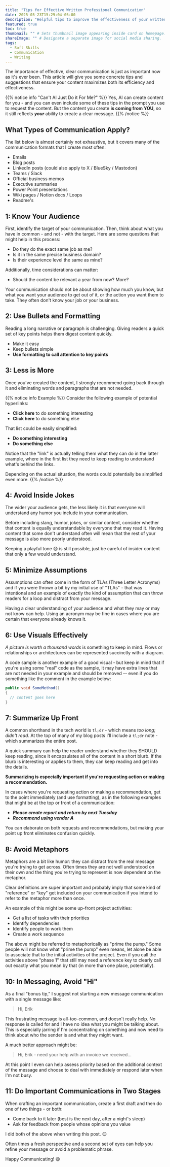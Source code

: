 ```yaml
---
title: "Tips for Effective Written Professional Communication" 
date: 2025-05-23T15:29:04-05:00 
description: "Helpful tips to improve the effectiveness of your written communications in business / professional settings." 
featured: true 
toc: true
thumbnail: "" # Sets thumbnail image appearing inside card on homepage.
shareImage: "" # Designate a separate image for social media sharing.
tags:
  - Soft Skills
  - Communication
  - Writing
---
```


The importance of effective, clear communication is just as important
now as it's ever been.  This article will give you some concrete tips
and suggestions that ensure your content maximizes both its efficiency
and effectiveness.

{{% notice info "Can't AI Just Do it For Me?" %}}
Yes, AI can create content for you - and you can even
include some of these tips in the prompt you use to request the content.
But the content you create **is coming from YOU,** so it still reflects ***your***
ability to create a clear message.
{{% /notice %}}

## What Types of Communication Apply?

The list below is almost certainly not exhaustive, but it covers many of the
communication formats that I create most often:

* Emails
* Blog posts
* LinkedIn posts (could also apply to X / BlueSky / Mastodon)
* Teams / Slack
* Official business memos
* Executive summaries
* Power Point presentations
* Wiki pages / Notion docs / Loops
* Readme's

## 1: Know Your Audience

First, identify the target of your communication.  Then, think about what you
have in common - and not - with the target.  Here are some questions that might
help in this process:

* Do they do the exact same job as me?
* Is it in the same precise business domain?
* Is their experience level the same as mine?

Additionally, time considerations can matter:

* Should the content be relevant a year from now?  More?

Your communication should not be about showing how much you know, but what
you want your audience to get out of it, or the action you want them to take.
They often don't know your job or your business.  

## 2: Use Bullets and Formatting

Reading a long narrative or paragraph is challenging.  Giving readers a quick
set of key points helps them digest content quickly.

* Make it easy
* Keep bullets simple
* **Use formatting to call attention to key points**

## 3: Less is More

Once you've created the content, I strongly recommend going back through
it and eliminating words and paragraphs that are not needed.

{{% notice info Example %}}
Consider the following example of potential hyperlinks:

* **Click here** to do something interesting
* **Click here** to do something else

That list could be easily simplified:

* **Do something interesting**
* **Do something else**

Notice that the "link" is actually telling them what they can do in the latter
example, where in the first list they need to keep reading to understand what's
behind the links.  

Depending on the actual situation, the words could potentially be
simplified even more.
{{% /notice %}}

## 4: Avoid Inside Jokes

The wider your audience gets, the less likely it is that everyone will understand
any humor you include in your communication.

Before including slang, humor, jokes, or similar content, consider whether that
content is equally understandable by everyone that may read it.  Having content
that some don't understand often will mean that the rest of your message is also
more poorly understood.

Keeping a playful tone :smile: is still possible, just be careful of insider content
that only a few would understand.

## 5: Minimize Assumptions

Assumptions can often come in the form of TLAs (Three Letter Acronyms) and if
you were thrown a bit by my initial use of "TLAs" - that was intentional and
an example of exactly the kind of assumption that can throw readers for a
loop and distract from your message.

Having a clear understanding of your audience and what they may or may not
know can help.  Using an acronym may be fine in cases where you are certain
that everyone already knows it.

## 6: Use Visuals Effectively

*A picture is worth a thousand words* is something to keep in mind.  Flows
or relationships or architectures can be represented succinctly with a diagram.

A code sample is another example of a good visual - but keep in mind that
if you're using some "real" code as the sample, it may have extra lines
that are not needed in your example and should be removed -- even if you
do something like the comment in the example below:

```csharp
public void SomeMethod()
{
  // content goes here
}
```

## 7: Summarize Up Front

A common shorthand in the tech world is `tl;dr` - which means *too long; didn't read.*
At the top of many of my blog posts I'll include a `tl;dr` note - which summarizes the
entire post.  

A quick summary can help the reader understand whether they SHOULD keep reading,
since it encapsulates all of the content in a short blurb.  If the blurb is interesting
or applies to them, they can keep reading and get into the details.

**Summarizing is especially important if you're requesting action or making a recommendation.**

In cases where you're requesting action or making a recommendation, get to the point
immediately (and use formatting), as in the following examples that might be at the top
or front of a communication:

* ***Please create report and return by next Tuesday***
* ***Recommend using vendor A***

You can elaborate on both requests and recommendations, but making your point
up front eliminates confusion quickly.

## 8: Avoid Metaphors

Metaphors are a bit like humor: they can distract from the real message you're
trying to get across. Often times they are not well understood on their own
and the thing you're trying to represent is now dependent on the metaphor.

Clear definitions are super important and probably imply that some kind of
"reference" or "key" get included on your communication if you intend to refer
to the metaphor more than once.

An example of this might be some up-front project activities:

* Get a list of tasks with their priorities
* Identify dependencies
* Identify people to work them
* Create a work sequence

The above might be referred to metaphorically as "prime the pump."  Some people
will not know what "prime the pump" even means, let alone be able to associate
that to the initial activities of the project.  Even if you call the activities
above "phase 1" that still may need a reference key to clearly call out exactly
what you mean by that (in more than one place, potentially).

## 10: In Messaging, Avoid "Hi"

As a final "bonus tip," I suggest not starting a new message communication with a
single message like:

> Hi, Erik

This frustrating message is all-too-common, and doesn't really help. No response
is called for and I have no idea what you might be talking about. This is especially
jarring if I'm concentrating on something and now need to think about who the sender
is and what they might want.

A much better approach might be:

> Hi, Erik - need your help with an invoice we received...

At this point I even can help assess priority based on the additional context of
the message and choose to deal with immediately or respond later when I'm not
busy.

## 11: Do Important Communications in Two Stages

When crafting an important communication, create a first draft
and then do one of two things - or both:

* Come back to it later (best is the next day, after a night's sleep)
* Ask for feedback from people whose opinions you value

I did both of the above when writing this post. :wink:

Often times a fresh perspective and a second set of eyes can
help you refine your message or avoid a problematic phrase.

Happy Communicating!  :smile:

